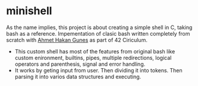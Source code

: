# minishell
As the name implies, this project is about creating a simple shell in C, taking bash as a reference.
Impementation of clasic bash written completely from scratch with [Ahmet Hakan Gunes](https://github.com/ahmethakangunes) as part of 42 Ciriculum.
+ This custom shell has most of the features from original bash like custom enironment, builtins, pipes, multiple redirections, logical operators and parenthesis, signal and error handling.
+ It works by geting input from user. Then dividing it into tokens. Then parsing it into varios data structures and executing.
